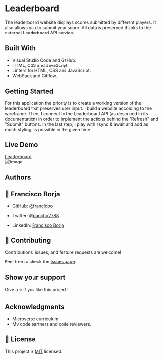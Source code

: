 # Leaderboard

The leaderboard website displays scores submitted by different players. It also allows you to submit your score. All data is preserved thanks to the external Leaderboard API service.

## Built With

- Visual Studio Code and GitHub.
- HTML, CSS and JavaScript.
- Linters for HTML, CSS and JavaScript.
- WebPack and Gitflow.

## Getting Started

For this application the priority is to create a working version of the leaderboard that preserves user input. I build a website according to the wireframe. Then, I connect to the Leaderboard API (as described in its documentation) in order to implement the actions behind the "Refresh" and "Submit" buttons. In the last step, I play with async & await and add as much styling as possible in the given time.

## Live Demo

[Leaderboard](https://franclobo.github.io/Leaderboard/dist/)<br>
![image](https://user-images.githubusercontent.com/58642949/170765045-acd339a4-57f5-47e7-813d-1b42667d4bc0.png)

## Authors

## 👤 Francisco Borja

- GitHub: [@franclobo](https://github.com/franclobo)

- Twitter: [@pancho2788](https://twitter.com/Pancho2788)

- LinkedIn: [Francisco Borja](https://www.linkedin.com/in/francisco-borja-lobato/)

## 🤝 Contributing

Contributions, issues, and feature requests are welcome!

Feel free to check the [issues page](../../issues/).

## Show your support

Give a ⭐️ if you like this project!

## Acknowledgments

- Microverse curriculum.
- My code partners and code reviewers.

## 📝 License

This project is [MIT](https://franclobo.github.io/Leaderboard/LICENSE.md) licensed.
